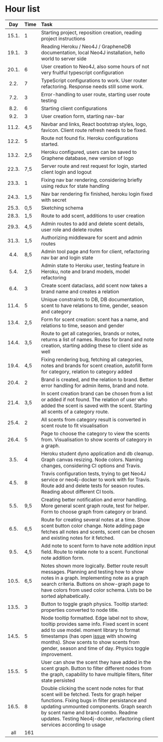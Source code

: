 # Hour list

| Day | Time | Task  |
| :----:|:-----| :-----|
| 15.1. | 1 | Starting project, reposition creation, reading project instructions |
| 19.1. | 3 | Reading Heroku / Neo4J / GrapheneDB documentation, local Neo4J installation, hello world to server side |
| 20.1. | 6 | User creation to Neo4J, also some hours of not very fruitful typescript configuration |
| 2.2. | 7 | TypeScript configurations to work. User router refactoring. Response needs still some work. |
| 7.2. | 3 | Error-handling to user route, starting user route testing |
| 8.2. | 6 | Starting client configurations |
| 9.2. | 3 | User creation form, starting nav-bar |
| 11.2. | 4,5 | Navbar and links, React bootstrap styles, logo, favicon. Client route refresh needs to be fixed. |
| 12.2. | 5 | Route not found fix. Heroku configurations started. |
| 13.2. | 2,5 | Heroku configured, users can be saved to Graphene database, new version of logo |
| 22.3. | 7,5 | Server route and rest request for login, started client login and logout |
| 23.3. | 1 | Fixing nav bar rendering, considering briefly using redux for state handling |
| 24.3. | 1,5 | Nav bar rendering fix finished, heroku login fixed with secret |
| 25.3. | 0,5 | Sketching schema |
| 28.3. | 1,5 | Route to add scent, additions to user creation |
| 29.3. | 4,5 | Admin routes to add and delete scent details, user role and delete routes |
| 31.3. | 1,5 | Authorizing middleware for scent and admin routes |
| 4.4. | 8,5 | Admin tool page and form for client, refactoring nav bar and login state |
| 5.4. | 2,5 | Admin state to Heroku user, testing feature in Heroku, note and brand models, model refactoring |
| 6.4. | 3 | Create scent dataclass, add scent now takes a brand name and creates a relation |
| 11.4. | 5 | Unique constraints to DB, DB documentation, scent to have relations to time, gender, season and category |
| 13.4. | 2,5 | Form for scent creation: scent has a name, and relations to time, season and gender |
| 14.4. | 3,5 | Route to get all categories, brands or notes, returns a list of names. Routes for brand and note creation, starting adding these to client side as well |
| 19.4. | 4,5| Fixing rendering bug, fetching all categories, notes and brands for scent creation, autofill form for category, relation to category added |
| 20.4. | 2| Brand is created, and the relation to brand. Better error handling for admin items, brand and note. |
| 21.4. | 3,5| In scent creation brand can be chosen from a list or added if not found. The relation of user who added the scent is saved with the scent. Starting all scents of a category route. |
| 25.4. | 2| All scents from category result is converted in scent route to fit visualisation |
| 26.4. | 5| Page to choose the category to view the scents from. Visualisation to show scents of category in a graph. |
| 3.5. | 4 | Heroku student dyno application and db cleanup. Graph canvas resizing. Node colors. Naming changes, considering CI options and Travis. |
| 4.5. | 8 | Travis configuration tests, trying to get Neo4J service or neo4j-docker to work with for Travis. Route add and delete tests for season routes. Reading about different CI tools.|
| 5.5. | 9,5 | Creating better notification and error handling. More general scent graph route, test for helper. Form to choose graph from category or brand. |
| 6.5. | 6,5 | Route for creating several notes at a time. Show scent button color change. Note adding page fetches all notes and scents, scent can be chosen and existing notes for it fetched. |
| 9.5. | 4,5 | Add note to scent form to have note addition input field. Route to relate note to a scent. Functional note addition form. |
| 10.5. | 6,5 | Notes shown more logically. Better route result messages. Planning and testing how to show notes in a graph. Implementing note as a graph search criteria. Buttons on show-graph page to have colors from used color schema. Lists bo be sorted alphabetically. |
| 13.5. | 3 | Button to toggle graph physics. Tooltip started: properties converted to node title. |
| 14.5. | 5 | Node tooltip formatted. Edge label not to show, tooltip provides same info. Fixed scent in scent add to use model. moment library to format timestamps (has open [issue](https://github.com/moment/moment/issues/5515) with showing months). Show scents to show scents from gender, season and time of day. Physics toggle improvement. |
| 15.5. | 5 | User can show the scent they have added in the scent graph. Button to filter different nodes from the graph, capability to have multiple filters, filter state persisted |
| 16.5. | 8 | Double clicking the scent node notes for that scent will be fetched. Tests for graph helper functions. Fixing bugs in filter persistance and updating unmounted components. Graph search by scent name and brand combo. Readme updates. Testing Neo4j-docker, refactoring client services according to usage |
| all | 161 | |
